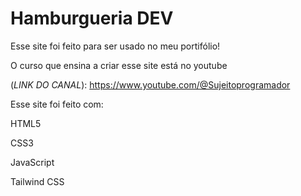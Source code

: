 # Hamburgueria DEV
Esse site foi feito para ser usado no meu portifólio!

O curso que ensina a criar esse site está no youtube

(_LINK DO CANAL_): https://www.youtube.com/@Sujeitoprogramador

Esse site foi feito com:

HTML5

CSS3

JavaScript

Tailwind CSS

